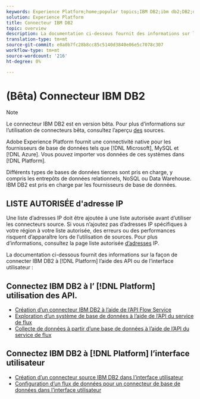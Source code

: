 ```yaml
---
keywords: Experience Platform;home;popular topics;IBM DB2;ibm db2;DB2;db2
solution: Experience Platform
title: Connecteur IBM DB2
topic: overview
description: La documentation ci-dessous fournit des informations sur la connexion d’IBM DB2 à la plate-forme à l’aide d’API ou de l’interface utilisateur.
translation-type: tm+mt
source-git-commit: e0a0b7fc28b8cc85c5140d3840e06e5c7078c307
workflow-type: tm+mt
source-wordcount: '216'
ht-degree: 0%

---
```



# (Bêta) Connecteur IBM DB2

>[!NOTE]
>
>Le connecteur IBM DB2 est en version bêta. Pour plus d’informations sur l’utilisation de connecteurs bêta, consultez l’aperçu [des](../../home.md#terms-and-conditions) sources.

Adobe Experience Platform fournit une connectivité native pour les fournisseurs de base de données tels que [!DNL Microsoft], MySQL et [!DNL Azure]. Vous pouvez importer vos données de ces systèmes dans [!DNL Platform].

Différents types de bases de données tierces sont pris en charge, y compris les entrepôts de données relationnels, NoSQL ou Data Warehouse. IBM DB2 est pris en charge par les fournisseurs de base de données.

## LISTE AUTORISÉE d&#39;adresse IP

Une liste d’adresses IP doit être ajoutée à une liste autorisée avant d’utiliser les connecteurs source. Si vous n’ajoutez pas d’adresses IP spécifiques à votre région à votre liste autorisée, des erreurs ou des performances risquent d’apparaître lors de l’utilisation de sources. Pour plus d’informations, consultez la page liste autorisée [d’adresses](../../ip-address-allow-list.md) IP.

La documentation ci-dessous fournit des informations sur la façon de connecter IBM DB2 à [!DNL Platform] l’aide des API ou de l’interface utilisateur :

## Connectez IBM DB2 à l’ [!DNL Platform] utilisation des API.

- [Création d’un connecteur IBM DB2 à l’aide de l’API Flow Service](../../tutorials/api/create/databases/ibm-db2.md)
- [Exploration d’un système de base de données à l’aide de l’API du service de flux](../../tutorials/api/explore/database-nosql.md)
- [Collecte de données à partir d’une base de données à l’aide de l’API du service de flux](../../tutorials/api/collect/database-nosql.md)

## Connectez IBM DB2 à [!DNL Platform] l’interface utilisateur

- [Création d’un connecteur source IBM DB2 dans l’interface utilisateur](../../tutorials/ui/create/databases/ibm-db2.md)
- [Configuration d’un flux de données pour un connecteur de base de données dans l’interface utilisateur](../../tutorials/ui/dataflow/databases.md)